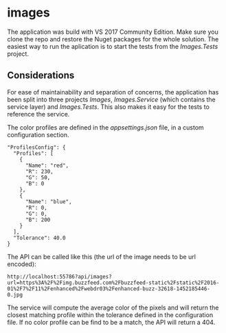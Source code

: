# images
The application was build with VS 2017 Community Edition. Make sure you clone the repo and restore the Nuget packages for the whole solution. The easiest way to run the aplication is to start the tests from the *Images.Tests* project.

## Considerations
For ease of maintainability and separation of concerns, the application has been split into three projects *Images*, *Images.Service* (which contains the service layer) and *Images.Tests*. This also makes it easy for the tests to reference the service.

The color profiles are defined in the *appsettings.json* file, in a custom configuration section.

```
"ProfilesConfig": {
  "Profiles": [
    {
      "Name": "red",
      "R": 230,
      "G": 50,
      "B": 0
    },
    {
      "Name": "blue",
      "R": 0,
      "G": 0,
      "B": 200
    }
  ],
  "Tolerance": 40.0
}

```
The API can be called like this (the url of the image needs to be url encoded):
```
http://localhost:55786?api/images?url=https%3A%2F%2Fimg.buzzfeed.com%2Fbuzzfeed-static%2Fstatic%2F2016-01%2F7%2F11%2Fenhanced%2Fwebdr03%2Fenhanced-buzz-32618-1452185446-0.jpg
```

The service will compute the average color of the pixels and will return the closest matching profile within the tolerance defined in the configuration file. If no color profile can be find to be a match, the API will return a 404.
